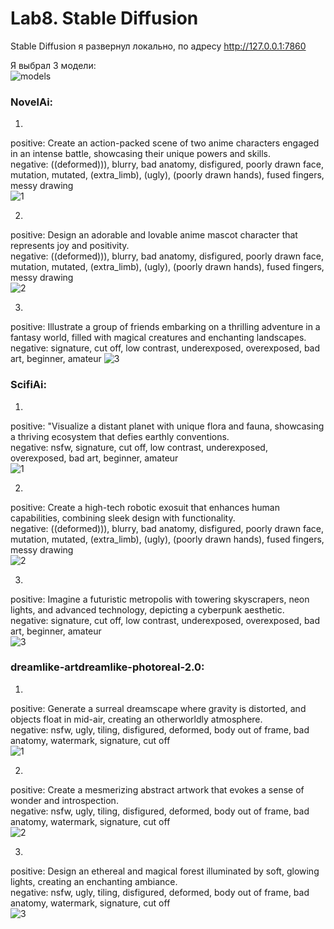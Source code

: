 # Lab8. Stable Diffusion   

Stable Diffusion я развернул локально, по адресу http://127.0.0.1:7860   
   
Я выбрал 3 модели:   
![models](https://raw.githubusercontent.com/evilbebra/CV_labs/master/Lab8.%20Stable%20Diffusion/models.jpg)
    
### NovelAi:   
1)   
positive: Create an action-packed scene of two anime characters engaged in an intense battle, showcasing their unique powers and skills.   
negative: ((deformed))), blurry, bad anatomy, disfigured, poorly drawn face, mutation, mutated, (extra_limb), (ugly), (poorly drawn hands), fused fingers, messy drawing      
![1](https://raw.githubusercontent.com/evilbebra/CV_labs/master/Lab8.%20Stable%20Diffusion/novelai/1.jpg)
    
2)     
positive: Design an adorable and lovable anime mascot character that represents joy and positivity.   
negative: ((deformed))), blurry, bad anatomy, disfigured, poorly drawn face, mutation, mutated, (extra_limb), (ugly), (poorly drawn hands), fused fingers, messy drawing   
![2](https://raw.githubusercontent.com/evilbebra/CV_labs/master/Lab8.%20Stable%20Diffusion/novelai/2.jpg)
      
3)    
positive: Illustrate a group of friends embarking on a thrilling adventure in a fantasy world, filled with magical creatures and enchanting landscapes.   
negative: signature, cut off, low contrast, underexposed, overexposed, bad art, beginner, amateur
![3](https://raw.githubusercontent.com/evilbebra/CV_labs/master/Lab8.%20Stable%20Diffusion/novelai/3.jpg)   
   
   
### ScifiAi:   
1)   
positive:  "Visualize a distant planet with unique flora and fauna, showcasing a thriving ecosystem that defies earthly conventions.   
negative: nsfw, signature, cut off, low contrast, underexposed, overexposed, bad art, beginner, amateur      
![1](https://raw.githubusercontent.com/evilbebra/CV_labs/master/Lab8.%20Stable%20Diffusion/scifi/1.jpg)
    
2)   
positive: Create a high-tech robotic exosuit that enhances human capabilities, combining sleek design with functionality.   
negative: ((deformed))), blurry, bad anatomy, disfigured, poorly drawn face, mutation, mutated, (extra_limb), (ugly), (poorly drawn hands), fused fingers, messy drawing   
![2](https://raw.githubusercontent.com/evilbebra/CV_labs/master/Lab8.%20Stable%20Diffusion/scifi/2.jpg)
      
3)   
positive: Imagine a futuristic metropolis with towering skyscrapers, neon lights, and advanced technology, depicting a cyberpunk aesthetic.   
negative: signature, cut off, low contrast, underexposed, overexposed, bad art, beginner, amateur  
![3](https://raw.githubusercontent.com/evilbebra/CV_labs/master/Lab8.%20Stable%20Diffusion/scifi/3.jpg)   
   
   
### dreamlike-artdreamlike-photoreal-2.0:   
1)   
positive:  Generate a surreal dreamscape where gravity is distorted, and objects float in mid-air, creating an otherworldly atmosphere.   
negative: nsfw, ugly, tiling, disfigured, deformed, body out of frame, bad anatomy, watermark, signature, cut off      
![1](https://raw.githubusercontent.com/evilbebra/CV_labs/master/Lab8.%20Stable%20Diffusion/photoreal/1.jpg)   
 
2)   
positive: Create a mesmerizing abstract artwork that evokes a sense of wonder and introspection.   
negative: nsfw, ugly, tiling, disfigured, deformed, body out of frame, bad anatomy, watermark, signature, cut off     
![2](https://raw.githubusercontent.com/evilbebra/CV_labs/master/Lab8.%20Stable%20Diffusion/photoreal/2.jpg)   
      
3)   
positive: Design an ethereal and magical forest illuminated by soft, glowing lights, creating an enchanting ambiance.   
negative: nsfw, ugly, tiling, disfigured, deformed, body out of frame, bad anatomy, watermark, signature, cut off   
![3](https://raw.githubusercontent.com/evilbebra/CV_labs/master/Lab8.%20Stable%20Diffusion/photoreal/3.jpg)    
